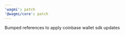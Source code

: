 ```yaml
---
'wagmi': patch
'@wagmi/core': patch
---
```


Bumped references to apply coinbase wallet sdk updates
